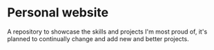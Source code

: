 # Personal website
A repository to showcase the skills and projects I'm most proud of, it's planned to continually change and add new and better projects.

